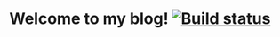 # Welcome to my blog! [![Build status](https://ci.appveyor.com/api/projects/status/b0wack7uxrvifijj?svg=true)](https://ci.appveyor.com/project/ElderJames/elderjames-github-io)